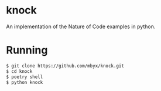# knock
An implementation of the Nature of Code examples in python.

# Running
```bash
$ git clone https://github.com/mbyx/knock.git
$ cd knock
$ poetry shell
$ python knock
```